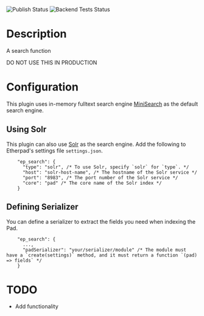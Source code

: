 ![Publish Status](https://github.com/ether/ep_search/workflows/Node.js%20Package/badge.svg) ![Backend Tests Status](https://github.com/ether/ep_search/workflows/Backend%20tests/badge.svg)

# Description
A search function

DO NOT USE THIS IN PRODUCTION

# Configuration

This plugin uses in-memory fulltext search engine [MiniSearch](https://lucaong.github.io/minisearch/) as the default search engine.

## Using Solr

This plugin can also use [Solr](https://solr.apache.org/) as the search engine.
Add the following to Etherpad's settings file `settings.json`.

```
    "ep_search": {
      "type": "solr", /* To use Solr, specify `solr` for `type`. */
      "host": "solr-host-name", /* The hostname of the Solr service */
      "port": "8983", /* The port number of the Solr service */
      "core": "pad" /* The core name of the Solr index */
    }
```

## Defining Serializer

You can define a serializer to extract the fields you need when indexing the Pad.

```
    "ep_search": {
      ...,
      "padSerializer": "your/serializer/module" /* The module must have a `create(settings)` method, and it must return a function `(pad) => fields` */
    }
```

# TODO
* Add functionality

